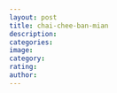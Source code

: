 ```yaml
---
layout: post
title: chai-chee-ban-mian
description:
categories:
image:
category:
rating:
author:
---
```

